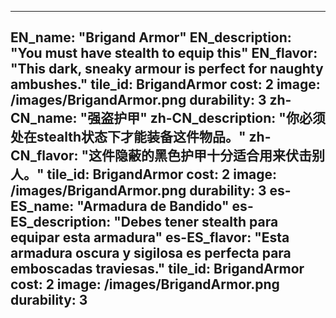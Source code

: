 ---

EN_name: "Brigand Armor"
EN_description: "You must have stealth to equip this"
EN_flavor: "This dark, sneaky armour is perfect for naughty ambushes."
tile_id: BrigandArmor
cost: 2
image: /images/BrigandArmor.png
durability: 3
zh-CN_name: "强盗护甲"
zh-CN_description: "你必须处在stealth状态下才能装备这件物品。"
zh-CN_flavor: "这件隐蔽的黑色护甲十分适合用来伏击别人。"
tile_id: BrigandArmor
cost: 2
image: /images/BrigandArmor.png
durability: 3
es-ES_name: "Armadura de Bandido"
es-ES_description: "Debes tener stealth para equipar esta armadura"
es-ES_flavor: "Esta armadura oscura y sigilosa es perfecta para emboscadas traviesas."
tile_id: BrigandArmor
cost: 2
image: /images/BrigandArmor.png
durability: 3
---